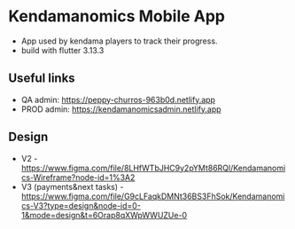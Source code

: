 # Kendamanomics Mobile App

- App used by kendama players to track their progress.
- build with flutter 3.13.3

## Useful links
- QA admin: https://peppy-churros-963b0d.netlify.app
- PROD admin: https://kendamanomicsadmin.netlify.app

## Design 
- V2 - https://www.figma.com/file/8LHfWTbJHC9y2pYMt86RQl/Kendamanomics-Wireframe?node-id=1%3A2
- V3 (payments&next tasks) - https://www.figma.com/file/G9cLFaqkDMNt36BS3FhSok/Kendamanomics-V3?type=design&node-id=0-1&mode=design&t=6Orap8qXWpWWUZUe-0
